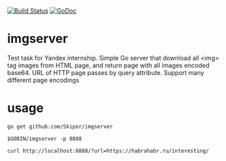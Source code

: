 [![Build Status](https://travis-ci.org/Skipor/imgserver.svg?branch=master)](https://travis-ci.org/Skipor/imgserver) [![GoDoc](https://godoc.org/github.com/Skipor/imgserver?status.png)](https://godoc.org/github.com/Skipor/imgserver) 
# imgserver
Test task for Yandex internship. 
Simple Go server that download all &lt;img> tag images from HTML page, and return page with all images encoded base64. URL of HTTP page passes by query attribute.
Support many different page encodings
# usage
`go get github.com/Skipor/imgserver`

`$GOBIN/imgserver -p 8888`

`curl http://localhost:8888/?url=https://habrahabr.ru/interesting/`


